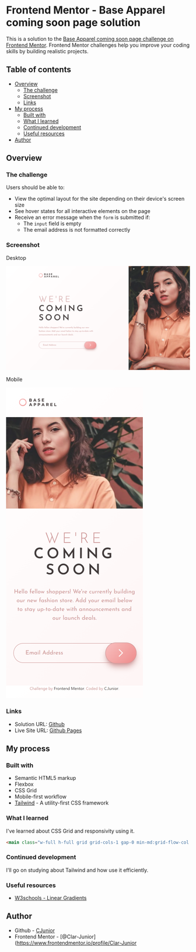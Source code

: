 # Frontend Mentor - Base Apparel coming soon page solution

This is a solution to the [Base Apparel coming soon page challenge on Frontend Mentor](https://www.frontendmentor.io/challenges/base-apparel-coming-soon-page-5d46b47f8db8a7063f9331a0). Frontend Mentor challenges help you improve your coding skills by building realistic projects.

## Table of contents

-   [Overview](#overview)
    -   [The challenge](#the-challenge)
    -   [Screenshot](#screenshot)
    -   [Links](#links)
-   [My process](#my-process)
    -   [Built with](#built-with)
    -   [What I learned](#what-i-learned)
    -   [Continued development](#continued-development)
    -   [Useful resources](#useful-resources)
-   [Author](#author)

## Overview

### The challenge

Users should be able to:

-   View the optimal layout for the site depending on their device's screen size
-   See hover states for all interactive elements on the page
-   Receive an error message when the `form` is submitted if:
    -   The `input` field is empty
    -   The email address is not formatted correctly

### Screenshot

Desktop

![Desktop](./Preview/Desktop_1440.png)

Mobile

![Mobile](./Preview/Mobile_375.png)

### Links

-   Solution URL: [Github](https://github.com/Clar-Junior/base-apparel-coming-soon-page)
-   Live Site URL: [Github Pages](https://clar-junior.github.io/base-apparel-coming-soon-page/)

## My process

### Built with

-   Semantic HTML5 markup
-   Flexbox
-   CSS Grid
-   Mobile-first workflow
-   [Tailwind](https://tailwindcss.com/) - A utility-first CSS framework

### What I learned

I've learned about CSS Grid and responsivity using it.

```html
<main class="w-full h-full grid grid-cols-1 gap-0 min-md:grid-flow-col min-md:grid-cols-9 min-md:grid-rows-4 text-center text-[16px] font-[Josefin_Sans]"></main>
```

### Continued development

I'll go on studying about Tailwind and how use it efficiently.

### Useful resources

-   [W3schools - Linear Gradients](https://www.w3schools.com/css/css3_gradients.asp)

## Author

-   Github - [CJunior](https://github.com/Clar-Junior)
-   Frontend Mentor - [@Clar-Junior](https://www.frontendmentor.io/profile/Clar-Junior

